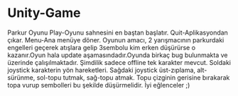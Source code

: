 # Unity-Game
Parkur Oyunu
Play-Oyunu sahnesini en baştan başlatır.
Quit-Aplikasyondan çıkar.
Menu-Ana menüye döner.
Oyunun amacı, 2 yarışmacının parkurdaki engelleri geçerek atışlara gelip 3sembolu kim erken düşürürse o kazanır.Oyun hala update aşamasındadır.Oyunda birkaç bug bulunmakta ve üzerinde çalışılmaktadır.
Şimdilik sadece offline tek karakter mevcut.
Soldaki joystick karakterin yön hareketleri.
Sağdaki joystick üst-zıplama, alt-sürünme, sol-topu tutmak, sağ-topu atmak.
Topu çizginin gerisine bırakarak topa vurup sembolleri bu şekilde düşürmelidir.
İyi eğlenceler ;)
